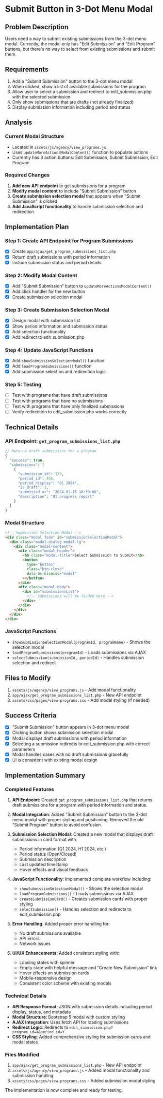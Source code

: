 # Submit Button in 3-Dot Menu Modal

## Problem Description

Users need a way to submit existing submissions from the 3-dot menu modal. Currently, the modal only has "Edit Submission" and "Edit Program" buttons, but there's no way to select from existing submissions and submit them.

## Requirements

1. Add a "Submit Submission" button to the 3-dot menu modal
2. When clicked, show a list of available submissions for the program
3. Allow user to select a submission and redirect to edit_submission.php with the selected submission
4. Only show submissions that are drafts (not already finalized)
5. Display submission information including period and status

## Analysis

### Current Modal Structure

- Located in `assets/js/agency/view_programs.js`
- Uses `updateMoreActionsModalContent()` function to populate actions
- Currently has 3 action buttons: Edit Submission, Submit Submission, Edit Program

### Required Changes

1. **Add new API endpoint** to get submissions for a program
2. **Modify modal content** to include "Submit Submission" button
3. **Create submission selection modal** that appears when "Submit Submission" is clicked
4. **Add JavaScript functionality** to handle submission selection and redirection

## Implementation Plan

### Step 1: Create API Endpoint for Program Submissions

- [x] Create `app/ajax/get_program_submissions_list.php`
- [x] Return draft submissions with period information
- [x] Include submission status and period details

### Step 2: Modify Modal Content

- [x] Add "Submit Submission" button to `updateMoreActionsModalContent()`
- [x] Add click handler for the new button
- [x] Create submission selection modal

### Step 3: Create Submission Selection Modal

- [x] Design modal with submission list
- [x] Show period information and submission status
- [x] Add selection functionality
- [x] Add redirect to edit_submission.php

### Step 4: Update JavaScript Functions

- [x] Add `showSubmissionSelectionModal()` function
- [x] Add `loadProgramSubmissions()` function
- [x] Add submission selection and redirection logic

### Step 5: Testing

- [ ] Test with programs that have draft submissions
- [ ] Test with programs that have no submissions
- [ ] Test with programs that have only finalized submissions
- [ ] Verify redirection to edit_submission.php works correctly

## Technical Details

### API Endpoint: `get_program_submissions_list.php`

```php
// Returns draft submissions for a program
{
  "success": true,
  "submissions": [
    {
      "submission_id": 123,
      "period_id": 456,
      "period_display": "Q1 2024",
      "is_draft": 1,
      "submitted_at": "2024-01-15 10:30:00",
      "description": "Q1 progress report"
    }
  ]
}
```

### Modal Structure

```html
<!-- Submission Selection Modal -->
<div class="modal fade" id="submissionSelectionModal">
  <div class="modal-dialog modal-lg">
    <div class="modal-content">
      <div class="modal-header">
        <h5 class="modal-title">Select Submission to Submit</h5>
        <button
          type="button"
          class="btn-close"
          data-bs-dismiss="modal"
        ></button>
      </div>
      <div class="modal-body">
        <div id="submissionsList">
          <!-- Submissions will be loaded here -->
        </div>
      </div>
    </div>
  </div>
</div>
```

### JavaScript Functions

- `showSubmissionSelectionModal(programId, programName)` - Shows the selection modal
- `loadProgramSubmissions(programId)` - Loads submissions via AJAX
- `selectSubmission(submissionId, periodId)` - Handles submission selection and redirect

## Files to Modify

1. `assets/js/agency/view_programs.js` - Add modal functionality
2. `app/ajax/get_program_submissions_list.php` - New API endpoint
3. `assets/css/pages/view-programs.css` - Add modal styling (if needed)

## Success Criteria

- [x] "Submit Submission" button appears in 3-dot menu modal
- [x] Clicking button shows submission selection modal
- [x] Modal displays draft submissions with period information
- [x] Selecting a submission redirects to edit_submission.php with correct parameters
- [x] Modal handles cases with no draft submissions gracefully
- [x] UI is consistent with existing modal design

## Implementation Summary

### Completed Features

1. **API Endpoint**: Created `get_program_submissions_list.php` that returns draft submissions for a program with period information and status.

2. **Modal Integration**: Added "Submit Submission" button to the 3-dot menu modal with proper styling and positioning. Removed the old "Submit Program" button to avoid confusion.

3. **Submission Selection Modal**: Created a new modal that displays draft submissions in card format with:

   - Period information (Q1 2024, H1 2024, etc.)
   - Period status (Open/Closed)
   - Submission description
   - Last updated timestamp
   - Hover effects and visual feedback

4. **JavaScript Functionality**: Implemented complete workflow including:

   - `showSubmissionSelectionModal()` - Shows the selection modal
   - `loadProgramSubmissions()` - Loads submissions via AJAX
   - `createSubmissionCard()` - Creates submission cards with proper styling
   - `selectSubmission()` - Handles selection and redirects to edit_submission.php

5. **Error Handling**: Added proper error handling for:

   - No draft submissions available
   - API errors
   - Network issues

6. **UI/UX Enhancements**: Added consistent styling with:
   - Loading states with spinner
   - Empty state with helpful message and "Create New Submission" link
   - Hover effects on submission cards
   - Mobile-responsive design
   - Consistent color scheme with existing modals

### Technical Details

- **API Response Format**: JSON with submission details including period display, status, and metadata
- **Modal Structure**: Bootstrap 5 modal with custom styling
- **AJAX Integration**: Uses fetch API for loading submissions
- **Redirect Logic**: Redirects to `edit_submission.php?program_id=X&period_id=Y`
- **CSS Styling**: Added comprehensive styling for submission cards and modal states

### Files Modified

1. `app/ajax/get_program_submissions_list.php` - New API endpoint
2. `assets/js/agency/view_programs.js` - Added modal functionality and submission handling
3. `assets/css/pages/view-programs.css` - Added submission modal styling

The implementation is now complete and ready for testing.

